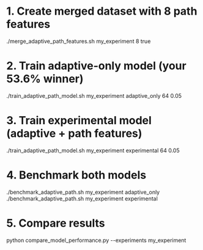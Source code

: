 # 1. Create merged dataset with 8 path features
./merge_adaptive_path_features.sh my_experiment 8 true

# 2. Train adaptive-only model (your 53.6% winner)
./train_adaptive_path_model.sh my_experiment adaptive_only 64 0.05

# 3. Train experimental model (adaptive + path features)
./train_adaptive_path_model.sh my_experiment experimental 64 0.05

# 4. Benchmark both models
./benchmark_adaptive_path.sh my_experiment adaptive_only
./benchmark_adaptive_path.sh my_experiment experimental

# 5. Compare results
python compare_model_performance.py --experiments my_experiment